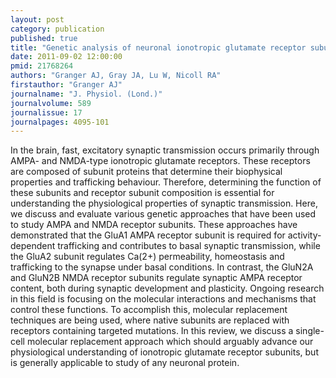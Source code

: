 ```yaml
---
layout: post
category: publication
published: true
title: "Genetic analysis of neuronal ionotropic glutamate receptor subunits."
date: 2011-09-02 12:00:00
pmid: 21768264
authors: "Granger AJ, Gray JA, Lu W, Nicoll RA"
firstauthor: "Granger AJ"
journalname: "J. Physiol. (Lond.)"
journalvolume: 589
journalissue: 17
journalpages: 4095-101
---
```


In the brain, fast, excitatory synaptic transmission occurs primarily through AMPA- and NMDA-type ionotropic glutamate receptors. These receptors are composed of subunit proteins that determine their biophysical properties and trafficking behaviour. Therefore, determining the function of these subunits and receptor subunit composition is essential for understanding the physiological properties of synaptic transmission. Here, we discuss and evaluate various genetic approaches that have been used to study AMPA and NMDA receptor subunits. These approaches have demonstrated that the GluA1 AMPA receptor subunit is required for activity-dependent trafficking and contributes to basal synaptic transmission, while the GluA2 subunit regulates Ca(2+) permeability, homeostasis and trafficking to the synapse under basal conditions. In contrast, the GluN2A and GluN2B NMDA receptor subunits regulate synaptic AMPA receptor content, both during synaptic development and plasticity. Ongoing research in this field is focusing on the molecular interactions and mechanisms that control these functions. To accomplish this, molecular replacement techniques are being used, where native subunits are replaced with receptors containing targeted mutations. In this review, we discuss a single-cell molecular replacement approach which should arguably advance our physiological understanding of ionotropic glutamate receptor subunits, but is generally applicable to study of any neuronal protein.

